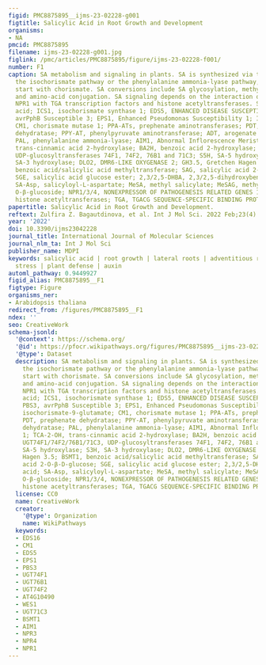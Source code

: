 ```yaml
---
figid: PMC8875895__ijms-23-02228-g001
figtitle: Salicylic Acid in Root Growth and Development
organisms:
- NA
pmcid: PMC8875895
filename: ijms-23-02228-g001.jpg
figlink: /pmc/articles/PMC8875895/figure/ijms-23-02228-f001/
number: F1
caption: SA metabolism and signaling in plants. SA is synthesized via two routes,
  the isochorismate pathway or the phenylalanine ammonia-lyase pathway, which both
  start with chorismate. SA conversions include SA glycosylation, methylation, hydroxylation,
  and amino-acid conjugation. SA signaling depends on the interaction of SA receptor
  NPR1 with TGA transcription factors and histone acetyltransferases. SA, salicylic
  acid; ICS1, isochorismate synthase 1; EDS5, ENHANCED DISEASE SUSCEPTIBILITY 5; PBS3,
  avrPphB Susceptible 3; EPS1, Enhanced Pseudomonas Susceptibility 1; IC-9-Glu, isochorismate-9-glutamate;
  CM1, chorismate mutase 1; PPA-ATs, prephenate aminotransferases; PDT, prephenate
  dehydratase; PPY-AT, phenylpyruvate aminotransferase; ADT, arogenate dehydratase;
  PAL, phenylalanine ammonia-lyase; AIM1, Abnormal Inflorescence Meristem 1; TCA-2-OH,
  trans-cinnamic acid 2-hydroxylase; BA2H, benzoic acid 2-hydroxylase; UGT74F1/74F2/76B1/71C3,
  UDP-glucosyltransferases 74F1, 74F2, 76B1 and 71C3; S5H, SA-5 hydroxylase; S3H,
  SA-3 hydroxylase; DLO2, DMR6-LIKE OXYGENASE 2; GH3.5, Gretchen Hagen 3.5; BSMT1,
  benzoic acid/salicylic acid methyltransferase; SAG, salicylic acid 2-O-β-D-glucose;
  SGE, salicylic acid glucose ester; 2,3/2,5-DHBA, 2,3/2,5-dihydroxybenzoic acid;
  SA-Asp, salicyloyl-L-aspartate; MeSA, methyl salicylate; MeSAG, methyl salicylate
  O-β-glucoside; NPR1/3/4, NONEXPRESSOR OF PATHOGENESIS RELATED GENES 1/3/4; HACs,
  histone acetyltransferases; TGA, TGACG SEQUENCE-SPECIFIC BINDING PROTEIN.
papertitle: Salicylic Acid in Root Growth and Development.
reftext: Zulfira Z. Bagautdinova, et al. Int J Mol Sci. 2022 Feb;23(4):2228.
year: '2022'
doi: 10.3390/ijms23042228
journal_title: International Journal of Molecular Sciences
journal_nlm_ta: Int J Mol Sci
publisher_name: MDPI
keywords: salicylic acid | root growth | lateral roots | adventitious roots | abiotic
  stress | plant defense | auxin
automl_pathway: 0.9449927
figid_alias: PMC8875895__F1
figtype: Figure
organisms_ner:
- Arabidopsis thaliana
redirect_from: /figures/PMC8875895__F1
ndex: ''
seo: CreativeWork
schema-jsonld:
  '@context': https://schema.org/
  '@id': https://pfocr.wikipathways.org/figures/PMC8875895__ijms-23-02228-g001.html
  '@type': Dataset
  description: SA metabolism and signaling in plants. SA is synthesized via two routes,
    the isochorismate pathway or the phenylalanine ammonia-lyase pathway, which both
    start with chorismate. SA conversions include SA glycosylation, methylation, hydroxylation,
    and amino-acid conjugation. SA signaling depends on the interaction of SA receptor
    NPR1 with TGA transcription factors and histone acetyltransferases. SA, salicylic
    acid; ICS1, isochorismate synthase 1; EDS5, ENHANCED DISEASE SUSCEPTIBILITY 5;
    PBS3, avrPphB Susceptible 3; EPS1, Enhanced Pseudomonas Susceptibility 1; IC-9-Glu,
    isochorismate-9-glutamate; CM1, chorismate mutase 1; PPA-ATs, prephenate aminotransferases;
    PDT, prephenate dehydratase; PPY-AT, phenylpyruvate aminotransferase; ADT, arogenate
    dehydratase; PAL, phenylalanine ammonia-lyase; AIM1, Abnormal Inflorescence Meristem
    1; TCA-2-OH, trans-cinnamic acid 2-hydroxylase; BA2H, benzoic acid 2-hydroxylase;
    UGT74F1/74F2/76B1/71C3, UDP-glucosyltransferases 74F1, 74F2, 76B1 and 71C3; S5H,
    SA-5 hydroxylase; S3H, SA-3 hydroxylase; DLO2, DMR6-LIKE OXYGENASE 2; GH3.5, Gretchen
    Hagen 3.5; BSMT1, benzoic acid/salicylic acid methyltransferase; SAG, salicylic
    acid 2-O-β-D-glucose; SGE, salicylic acid glucose ester; 2,3/2,5-DHBA, 2,3/2,5-dihydroxybenzoic
    acid; SA-Asp, salicyloyl-L-aspartate; MeSA, methyl salicylate; MeSAG, methyl salicylate
    O-β-glucoside; NPR1/3/4, NONEXPRESSOR OF PATHOGENESIS RELATED GENES 1/3/4; HACs,
    histone acetyltransferases; TGA, TGACG SEQUENCE-SPECIFIC BINDING PROTEIN.
  license: CC0
  name: CreativeWork
  creator:
    '@type': Organization
    name: WikiPathways
  keywords:
  - EDS16
  - CM1
  - EDS5
  - EPS1
  - PBS3
  - UGT74F1
  - UGT76B1
  - UGT74F2
  - AT4G10490
  - WES1
  - UGT71C3
  - BSMT1
  - AIM1
  - NPR3
  - NPR4
  - NPR1
---
```

